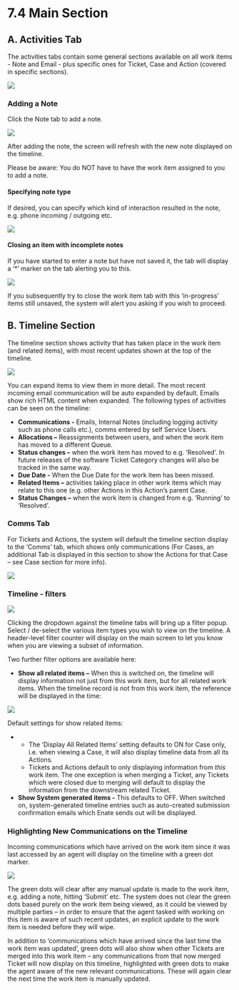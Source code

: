 # 7.4 Main Section

## A. Activities Tab

The activities tabs contain some general sections available on all work items - Note and Email - plus specific ones for Ticket, Case and Action \(covered in specific sections\).

![](../.gitbook/assets/12.png)

### Adding a Note

Click the Note tab to add a note.

![](../.gitbook/assets/13%20%284%29.png)

After adding the note, the screen will refresh with the new note displayed on the timeline.

Please be aware: You do NOT have to have the work item assigned to you to add a note.

#### Specifying note type

If desired, you can specify which kind of interaction resulted in the note, e.g. phone incoming / outgoing etc.

![](../.gitbook/assets/14.png)

#### Closing an item with incomplete notes

If you have started to enter a note but have not saved it, the tab will display a ‘\*’ marker on the tab alerting you to this.

![](../.gitbook/assets/34.png)

If you subsequently try to close the work item tab with this ‘in-progress’ items still unsaved, the system will alert you asking if you wish to proceed.

## B. Timeline Section

The timeline section shows activity that has taken place in the work item \(and related items\), with most recent updates shown at the top of the timeline.

![](../.gitbook/assets/35.png)

You can expand items to view them in more detail. The most recent incoming email communication will be auto expanded by default. Emails show rich HTML content when expanded. The following types of activities can be seen on the timeline:

* **Communications -** Emails, Internal Notes \(including logging activity such as phone calls etc.\), comms entered by self Service Users.
* **Allocations –** Reassignments between users, and when the work item has moved to a different Queue.
* **Status changes –** when the work item has moved to e.g. ‘Resolved’. In future releases of the software Ticket Category changes will also be tracked in the same way.
* **Due Date -** When the Due Date for the work item has been missed.
* **Related Items –** activities taking place in other work items which may relate to this one \(e.g. other Actions in this Action’s parent Case.
* **Status Changes –** when the work item is changed from e.g. ‘Running’ to ‘Resolved’.

### Comms Tab

For Tickets and Actions, the system will default the timeline section display to the ‘Comms’ tab, which shows only communications \(For Cases, an additional Tab is displayed in this section to show the Actions for that Case – see Case section for more info\).

![](../.gitbook/assets/36.png)

### Timeline - filters

![](../.gitbook/assets/37.png)

Clicking the dropdown against the timeline tabs will bring up a filter popup. Select / de-select the various item types you wish to view on the timeline. A header-level filter counter will display on the main screen to let you know when you are viewing a subset of information.

Two further filter options are available here:

* **Show all related items –** When this is switched on, the timeline will display information not just from this work item, but for all related work items. When the timeline record is not from this work item, the reference will be displayed in the time:

![](../.gitbook/assets/38.png)

Default settings for show related items:

* * The ‘Display All Related Items’ setting defaults to ON for Case only, i.e. when viewing a Case, it will also display timeline data from all its Actions.
  * Tickets and Actions default to only displaying information from _this_ work item. The one exception is when merging a Ticket, any Tickets which were closed due to merging will default to display the information from the downstream related Ticket.
* **Show System generated items -** This defaults to OFF. When switched on, system-generated timeline entries such as auto-created submission confirmation emails which Enate sends out will be displayed.

### Highlighting New Communications on the Timeline

Incoming communications which have arrived on the work item since it was last accessed by an agent will display on the timeline with a green dot marker.

![](../.gitbook/assets/39.png)

The green dots will clear after any manual update is made to the work item, e.g. adding a note, hitting ‘Submit’ etc. The system does not clear the green dots based purely on the work item being viewed, as it could be viewed by multiple parties – in order to ensure that the agent tasked with working on this item is aware of such recent updates, an explicit update to the work item is needed before they will wipe.

In addition to ‘communications which have arrived since the last time the work item was updated’, green dots will also show when other Tickets are merged into this work item – any communications from that now merged Ticket will now display on this timeline, highlighted with green dots to make the agent aware of the new relevant communications. These will again clear the next time the work item is manually updated.

